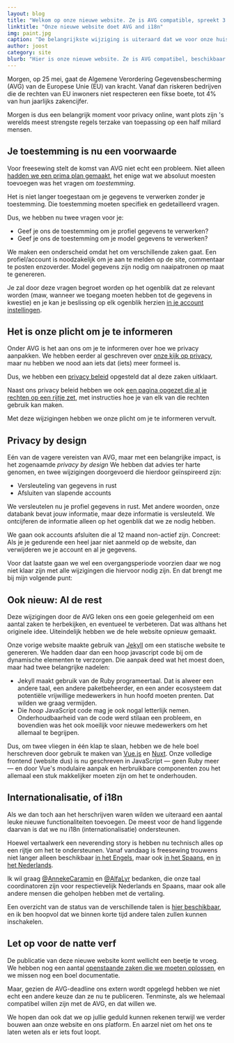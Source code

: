 ```yaml
---
layout: blog
title: "Welkom op onze nieuwe website. Ze is AVG compatible, spreekt 3 talen, en ruikt nog wat naar natte verf"
linktitle: "Onze nieuwe website doet AVG and i18n"
img: paint.jpg
caption: "De belangrijkste wijziging is uiteraard dat we voor onze huiskleur van paars naar zwart zijn overgeschakeld"
author: joost
category: site
blurb: "Hier is onze nieuwe website. Ze is AVG compatibel, beschikbaar in drie talen, en er is beslist nog wat werk aan."
---
```


Morgen, op 25 mei, gaat de Algemene Verordering Gegevensbescherming (AVG) van de Europese Unie (EU) van kracht.
Vanaf dan riskeren bedrijven die de rechten van EU inwoners niet respecteren een fikse boete, tot 4% van hun jaarlijks zakencijfer.

Morgen is dus een belangrijk moment voor privacy online, want plots zijn 's werelds meest strengste
regels terzake van toepassing op een half miliard mensen.

## Je toestemming is nu een voorwaarde

Voor freesewing stelt de komst van AVG niet echt een probleem.
Niet alleen [hadden we een prima plan gemaakt](/nl/blog/gdpr-plan),
het enige wat we absoluut moesten toevoegen was het vragen om *toestemming*.

Het is niet langer toegestaan om je gegevens te verwerken zonder je toestemming.
Die toestemming moeten specifiek en gedetailleerd vragen.

Dus, we hebben nu twee vragen voor je:

 - Geef je ons de toestemming om je profiel gegevens te verwerken?
 - Geef je ons de toestemming om je model gegevens te verwerken?

We maken een onderscheid omdat het om verschillende zaken gaat.
Een profiel/account is noodzakelijk om je aan te melden op de site, commentaar te posten enzoverder.
Model gegevens zijn nodig om naaipatronen op maat te genereren.

Je zal door deze vragen begroet worden op het ogenblik dat ze relevant worden
(maw, wanneer we toegang moeten hebben tot de gegevens in kwestie)
en je kan je beslissing op elk ogenblik herzien [in je account instellingen](/nl/account).

## Het is onze plicht om je te informeren

Onder AVG is het aan ons om je te informeren over hoe we privacy aanpakken.
We hebben eerder al geschreven over [onze kijk op privacy](/nl/blog/privacy-choices), 
maar nu hebben we nood aan iets dat (iets) meer formeel is.

Dus, we hebben een [privacy beleid](/nl/privacy) opgesteld dat al deze zaken uitklaart.

Naast ons privacy beleid hebben we ook [een pagina opgezet die al je rechten op een rijtje zet](/nl/rights), 
met instructies hoe je van elk van die rechten gebruik kan maken.

Met deze wijzigingen hebben we onze plicht om je te informeren vervult.

## Privacy by design

Eén van de vagere vereisten van AVG, maar met een belangrijke impact, is het zogenaamde *privacy by design* 
We hebben dat advies ter harte genomen, en twee wijzigingen doorgevoerd die hierdoor geïnspireerd zijn:

 - Versleuteling van gegevens in rust
 - Afsluiten van slapende accounts

We versleutelen nu je profiel gegevens in rust.
Met andere woorden, onze databank bevat jouw informatie, maar deze informatie is versleuteld.
We ontcijferen de informatie alleen op het ogenblik dat we ze nodig hebben.

We gaan ook accounts afsluiten die al 12 maand non-actief zijn.
Concreet: Als je je gedurende een heel jaar niet aanmeld op de website, dan verwijderen we je account en al je gegevens.

Voor dat laatste gaan we wel een overgangsperiode voorzien daar we nog niet klaar zijn met alle wijzigingen die hiervoor nodig zijn.
En dat brengt me bij mijn volgende punt:

## Ook nieuw: Al de rest

Deze wijzigingen door de AVG leken ons een goeie gelegenheid om een aantal zaken te herbekijken, en eventueel te verbeteren.
Dat was althans het originele idee. Uiteindelijk hebben we de hele website opnieuw gemaakt.

Onze vorige website maakte gebruik van [Jekyll](https://jekyllrb.com/) om een statische website te genereren.
We hadden daar dan een hoop javascript code bij om de dynamische elementen te verzorgen.
Die aanpak deed wat het moest doen, maar had twee belangrijke nadelen:

 - Jekyll maakt gebruik van de Ruby programeertaal. Dat is alweer een andere taal, een andere paketbeheerder, en een ander ecosysteem dat potentiële vrijwillige medewerkers in hun hoofd moeten prenten. Dat wilden we graag vermijden. 
 - Die *hoop* JavaScript code mag je ook nogal letterlijk nemen. Onderhoudbaarheid van de code werd stilaan een probleem, en bovendien was het ook moeilijk voor nieuwe medewerkers om het allemaal te begrijpen.

Dus, om twee vliegen in één klap te slaan, hebben we de hele boel herschreven door gebruik te maken van [Vue.js](https://vuejs.org/) en [Nuxt](https://nuxtjs.org/). 
Onze volledige frontend (website dus) is nu geschreven in JavaScript — geen Ruby meer — en door Vue's modulaire aanpak en herbruikbare componenten zou het allemaal een stuk makkelijker moeten zijn om het te onderhouden.

## Internationalisatie, of i18n

Als we dan toch aan het herschrijven waren wilden we uiteraard een aantal leuke nieuwe functionaliteiten toevoegen.
De meest voor de hand liggende daarvan is dat we nu i18n (internationalisatie) ondersteunen.

Hoewel vertaalwerk een neverending story is hebben nu technisch alles op een rijtje om het te ondersteunen.
Vanaf vandaag is freesewing trouwens niet langer alleen beschikbaar [in het Engels](/blog/gdpr/ready), 
maar ook [in het Spaans](/es/blog/gdpr-ready), en [in het Nederlands](/nl/blog/gdpr-ready).

Ik wil graag [@AnnekeCaramin](/users/annekecaramin) 
en [@AlfaLyr](/users/alfalyr) bedanken, die onze taal coordinatoren zijn voor respectievelijk Nederlands en Spaans,
maar ook alle andere mensen die geholpen hebben met de vertaling.

Een overzicht van de status van de verschillende talen is [hier beschikbaar](/nl/i18n), 
en ik ben hoopvol dat we binnen korte tijd andere talen zullen kunnen inschakelen.

## Let op voor de natte verf

De publicatie van deze nieuwe website komt wellicht een beetje te vroeg.
We hebben nog een aantal [openstaande zaken die we moeten oplossen](https://github.com/freesewing/site/issues), 
en we missen nog een boel documentatie.

Maar, gezien de AVG-deadline ons extern wordt opgelegd hebben we niet echt een andere keuze dan ze nu te publiceren.
Tenminste, als we helemaal compatibel willen zijn met de AVG, en dat willen we.

We hopen dan ook dat we op jullie geduld kunnen rekenen terwijl we verder bouwen aan onze website en ons platform.
En aarzel niet om het ons te laten weten als er iets fout loopt.
